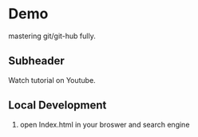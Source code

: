 # Demo

mastering git/git-hub fully.

## Subheader

Watch tutorial on Youtube.

## Local Development

1. open Index.html in your broswer and search engine